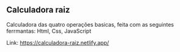 ## Calculadora raiz

Calculadora das quatro operações basicas,
feita com as seguintes ferrmantas: Html, Css, JavaScript

Link: https://calculadora-raiz.netlify.app/


